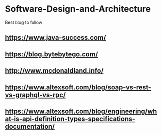 # Software-Design-and-Architecture

Best blog to follow 

## https://www.java-success.com/

## https://blog.bytebytego.com/

## http://www.mcdonaldland.info/

## https://www.altexsoft.com/blog/soap-vs-rest-vs-graphql-vs-rpc/

## https://www.altexsoft.com/blog/engineering/what-is-api-definition-types-specifications-documentation/
